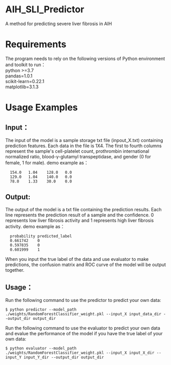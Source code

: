 # AIH_SLI_Predictor  
A method for predicting severe liver fibrosis in AIH


# Requirements   
The program needs to rely on the following versions of Python environment and toolkit to run：    
python >=3.7    
pandas=1.0.1    
scikit-learn=0.22.1      
matplotlib=3.1.3        

# Usage Examples  
## Input：
The input of the model is a sample storage txt file (inpout_X.txt) containing prediction features. Each data in the file is 1X4. The first to fourth columns represent the sample's cell-platelet count, prothrombin international normalized ratio, blood-γ-glutamyl transpeptidase, and gender (0 for female, 1 for male).
demo example as：
    
  ```
    154.0	1.04	128.0	0.0
    129.0	1.04	140.0	0.0
    78.0	1.33	30.0	0.0
  ```

## Output: 
The output of the model is a txt file containing the prediction results. Each line represents the prediction result of a sample and the confidence. 0 represents low liver fibrosis activity and 1 represents high liver fibrosis activity.
demo example as：
  ```
    probability	predicted_label
    0.661742	0
    0.597835	0
    0.601999	1
  ```
When you input the true label of the data and use evaluator to make predictions, the confusion matrix and ROC curve of the model will be output together.

## Usage：  
Run the following command to use the predictor to predict your own data:

  ```
  $ python predictor --model_path ./weights/RandomForestClassifier_weight.pkl --input_X input_data_dir --output_dir output_dir 
  ```

Run the following command to use the evaluator to predict your own data and evalue the performance of the model if you have the true label of your own data:

  ```
  $ python evaluator --model_path ./weights/RandomForestClassifier_weight.pkl --input_X input_X_dir --input_Y input_Y_dir --output_dir output_dir
  ```

